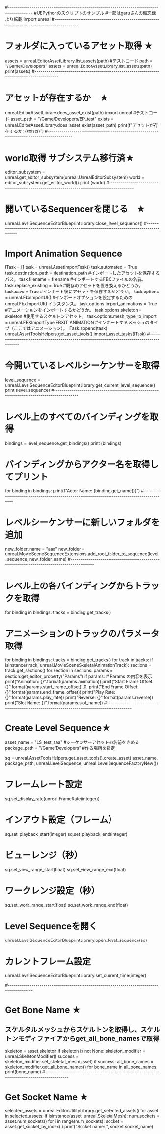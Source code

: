 #------------------------------------------------------------------------------------------
#UEPythonのスクリプトのサンプル
#一部はgaruさんの備忘録より転載
import unreal
#------------------------------------------------------------------------------------------
# フォルダに入っているアセット取得 ★
assets = unreal.EditorAssetLibrary.list_assets(path)
#テストコード
path = "/Game/Developers"
assets = unreal.EditorAssetLibrary.list_assets(path)
print(assets)
#------------------------------------------------------------------------------------------
# アセットが存在するか　★
unreal.EditorAssetLibrary.does_asset_exist(path)
import unreal
#テストコード
asset_path = "/Game/Developers/BP_test"
exists = unreal.EditorAssetLibrary.does_asset_exist(asset_path)
print(f"アセットが存在するか: {exists}")
#------------------------------------------------------------------------------------------
# world取得 サブシステム移行済★
editor_subsystem = unreal.get_editor_subsystem(unreal.UnrealEditorSubsystem)
world = editor_subsystem.get_editor_world()
print (world)
#------------------------------------------------------------------------------------------
# 開いているSequencerを閉じる　★
unreal.LevelSequenceEditorBlueprintLibrary.close_level_sequence()
#------------------------------------------------------------------------------------------
# Import Animation Sequence
lTask = []
task = unreal.AssetImportTask()
task.automated = True
task.destination_path = destination_path #インポートしたアセットを保存するパス。
task.filename = filename #インポートするFBXファイルの名前。
task.replace_existing = True #既存のアセットを置き換えるかどうか。
task.save = True #インポート後にアセットを保存するかどうか。
task.options = unreal.FbxImportUI() #インポートオプションを設定するための unreal.FbxImportUI() インスタンス。
task.options.import_animations = True #アニメーションをインポートするかどうか。
task.options.skeleton = skeleton #使用するスケルトンアセット。
task.options.mesh_type_to_import = unreal.FBXImportType.FBXIT_ANIMATION #インポートするメッシュのタイプ（ここではアニメーション）。
lTask.append(task)
unreal.AssetToolsHelpers.get_asset_tools().import_asset_tasks(lTask)
#------------------------------------------------------------------------------------------
# 今開いているレベルシーケンサーを取得
level_sequence = unreal.LevelSequenceEditorBlueprintLibrary.get_current_level_sequence()
print (level_sequence)
#------------------------------------------------------------------------------------------
# レベル上のすべてのバインディングを取得
bindings = level_sequence.get_bindings()
print (bindings)
# バインディングからアクター名を取得してプリント
for binding in bindings:
    print(f"Actor Name: {binding.get_name()}")
#------------------------------------------------------------------------------------------
# レベルシーケンサーに新しいフォルダを追加
new_folder_name = "aaa"
new_folder = unreal.MovieSceneSequenceExtensions.add_root_folder_to_sequence(level_sequence, new_folder_name)
#------------------------------------------------------------------------------------------
# レベル上の各バインディングからトラックを取得
for binding in bindings:
    tracks = binding.get_tracks()

# アニメーションのトラックのパラメータ取得
for binding in bindings:
    tracks = binding.get_tracks()
    for track in tracks:
        if isinstance(track, unreal.MovieSceneSkeletalAnimationTrack):
            sections = track.get_sections()
            for section in sections:
                params = section.get_editor_property("Params")
                if params:
                    # Params の内容を表示
                    print("Animation: {}".format(params.animation))
                    print("Start Frame Offset: {}".format(params.start_frame_offset)).0.
                    print("End Frame Offset: {}".format(params.end_frame_offset))
                    print("Play Rate: {}".format(params.play_rate))
                    print("Reverse: {}".format(params.reverse))
                    print("Slot Name: {}".format(params.slot_name))
#------------------------------------------------------------------------------------------
# Create Level Sequence★
asset_name = "LS_test_aaa" #シーケンサーアセットの名前をきめる
package_path = "/Game/Developers" #作る場所を指定

sq = unreal.AssetToolsHelpers.get_asset_tools().create_asset(
                asset_name,
                package_path,
                unreal.LevelSequence,
                unreal.LevelSequenceFactoryNew())

# フレームレート設定
sq.set_display_rate(unreal.FrameRate(integer))

# インアウト設定（フレーム）
sq.set_playback_start(integer)
sq.set_playback_end(integer)

# ビューレンジ（秒）
sq.set_view_range_start(float)
sq.set_view_range_end(float)

# ワークレンジ設定（秒）
sq.set_work_range_start(float)
sq.set_work_range_end(float)

# Level Sequenceを開く
unreal.LevelSequenceEditorBlueprintLibrary.open_level_sequence(sq)
# カレントフレーム設定
unreal.LevelSequenceEditorBlueprintLibrary.set_current_time(integer)

#------------------------------------------------------------------------------------------
# Get Bone Name ★
## スケルタルメッシュからスケルトンを取得し、スケルトンモディファイアからget_all_bone_namesで取得
skeleton = asset.skeleton
if skeleton is not None:
    skeleton_modifier = unreal.SkeletonModifier()
    success = skeleton_modifier.set_skeletal_mesh(asset)
    if success:
        all_bone_names = skeleton_modifier.get_all_bone_names()
        for bone_name in all_bone_names:
            print(bone_name)
#------------------------------------------------------------------------------------------
# Get Socket Name ★
selected_assets = unreal.EditorUtilityLibrary.get_selected_assets()
for asset in selected_assets:
    if isinstance(asset, unreal.SkeletalMesh):
        num_sockets = asset.num_sockets()
        for i in range(num_sockets):
            socket = asset.get_socket_by_index(i)
            print("Socket name: ", socket.socket_name)

